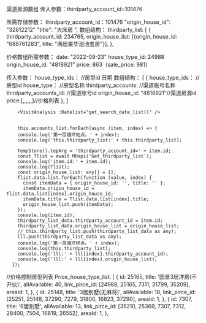 渠道房源数组
传入参数：thirdparty_account_id=101476

所需存储参数：
thirdparty_account_id：101476
"origin_house_id": "32812212"
"title": "大床房 ",
数组结构：
    thirdparty_list: [
      {
        thirdparty_account_id: 234765,
        origin_house_list: [{origin_house_id: "688761283", title: "两居豪华泡池套房"}],
      },




价格数组所需参数：
date: "2022-09-23"
house_type_id: 24988
origin_house_id: "4818921"
price: 863（sale_price: 981）

传入参数：
  house_type_ids：    //房型id
  日期
数组结构：
[
  {
  house_type_ids：    //房型id
  house_type：    //房型名称
  thirdparty_accounts:  //渠道账号名称
  thirdparty_accounts_id:  //渠道账号id
  origin_house_id: "4818921"//渠道房源id
  price:[,,,,,,]//价格列表
  },
]


        <VisitAnalysis :Datelist="get_search_date_list()" />


        this.accounts_list.forEach(async (item, index) => {
        console.log('第一层循环始点。' + index);
        console.log('this.thirdparty_list:' + this.thirdparty_list);

        TempStore().tepArg = 'thirdparty_account_id=' + item.id;
        const Tlist = await MHapi('Get_thirdparty_list');
        console.log('item.id:' + item.id);
        console.log(Tlist);
        const origin_house_list: any[] = [];
        Tlist.data.list.forEach(function (value, index) {
          const itemData = { origin_house_id: '', title: '' };
          itemData.origin_house_id = Tlist.data.list[index].origin_house_id;
          itemData.title = Tlist.data.list[index].title;
          origin_house_list.push(itemData);
        });
        console.log(item.id);
        thirdparty_list_data.thirdparty_account_id = item.id;
        thirdparty_list_data.origin_house_list = origin_house_list;
        // this.thirdparty_list.push(thirdparty_list_data as any);
        lll.push(thirdparty_list_data as any);
        console.log('第一层循环终点。' + index);
        console.log(this.thirdparty_list);
        console.log('lll:' + lll[index].thirdparty_account_id);
        console.log('lll:' + lll[index].origin_house_list);
      });

//价格控制房型列表
    Price_house_type_list: [
      {
        id: 25165,
        title: '园景3居洋房(不开伙)',
        allAvailable: 40,
        link_pirce_id: [24988, 25165, 7311, 31799, 35209],
        areaId: 1,
      },
      {
        id: 25148,
        title: '3居别墅(无麻将)',
        allAvailable: 18,
        link_pirce_id: [25251, 25148, 37290, 7279, 31800, 16823, 37290],
        areaId: 1,
      },
      {
        id: 7307,
        title: '6居别墅',
        allAvailable: 13,
        link_pirce_id: [35210, 25369, 7307, 7312, 28400, 7504, 16819, 26552],
        areaId: 1,
      },
